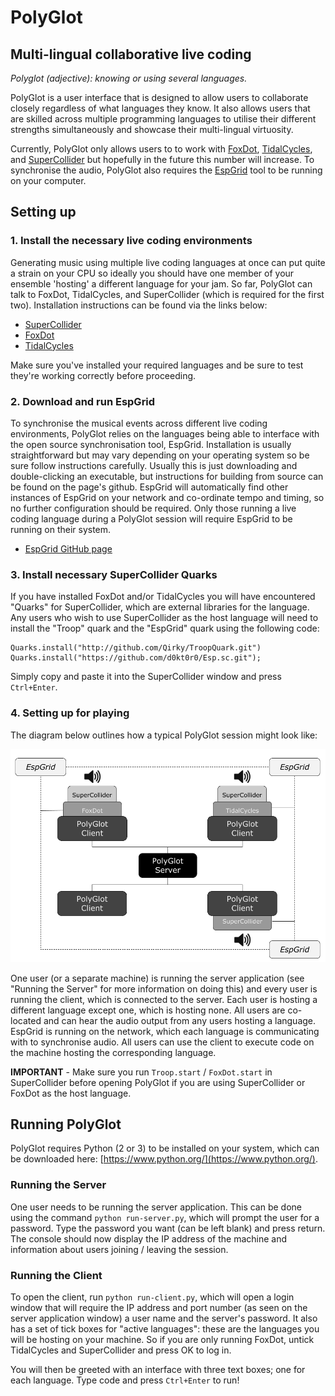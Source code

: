 # PolyGlot

## Multi-lingual collaborative live coding

*Polyglot (adjective): knowing or using several languages.*

PolyGlot is a user interface that is designed to allow users to collaborate closely regardless of what languages they know. It also allows users that are skilled across multiple programming languages to utilise their different strengths simultaneously and showcase their multi-lingual virtuosity.

Currently, PolyGlot only allows users to to work with [FoxDot](https://github.com/Qirky/FoxDot), [TidalCycles](https://tidalcycles.org/), and [SuperCollider](http://supercollider.github.io/) but hopefully in the future this number will increase. To synchronise the audio, PolyGlot also requires the [EspGrid](https://github.com/dktr0/EspGrid) tool to be running on your computer. 

## Setting up

### 1. Install the necessary live coding environments

Generating music using multiple live coding languages at once can put quite a strain on your CPU so ideally you should have one member of your ensemble 'hosting' a different language for your jam. So far, PolyGlot can talk to FoxDot, TidalCycles, and SuperCollider (which is required for the first two). Installation instructions can be found via the links below:

- [SuperCollider](http://supercollider.github.io/)
- [FoxDot](https://github.com/Qirky/FoxDot)
- [TidalCycles](https://tidalcycles.org/)

Make sure you've installed your required languages and be sure to test they're working correctly before proceeding.

### 2. Download and run EspGrid

To synchronise the musical events across different live coding environments, PolyGlot relies on the languages being able to interface with the open source synchronisation tool, EspGrid. Installation is usually straightforward but may vary depending on your  operating system so be sure follow instructions carefully. Usually this is just downloading and double-clicking an executable, but instructions for building from source can be found on the page's github. EspGrid will automatically find other instances of EspGrid on your network and co-ordinate tempo and timing, so no further configuration should be required. Only those running a live coding language during a PolyGlot session will require EspGrid to be running on their system.

- [EspGrid GitHub page](https://github.com/dktr0/EspGrid)

### 3. Install necessary SuperCollider Quarks

If you have installed FoxDot and/or TidalCycles you will have encountered "Quarks" for SuperCollider, which are external libraries for the language. Any users who wish  to use SuperCollider as the host language will need to install the "Troop" quark and the "EspGrid" quark using the following code:

    Quarks.install("http://github.com/Qirky/TroopQuark.git")
    Quarks.install("https://github.com/d0kt0r0/Esp.sc.git");

Simply copy and paste it into the SuperCollider window and press `Ctrl+Enter`.

### 4. Setting up for playing

The diagram below outlines how a typical PolyGlot session might look like:

![PolyGlot Architecture](images/arch.png)

One user (or a separate machine) is running the server application (see "Running the Server" for more information on doing this) and every user is running the client, which is connected to the server. Each user is hosting a different language except one, which is hosting none. All users are co-located and can hear the audio output from any users hosting a language. EspGrid is running on the network, which each language is communicating with to synchronise audio. All users can use the client to execute code on the machine hosting the corresponding language.

**IMPORTANT** - Make sure you run `Troop.start` / `FoxDot.start` in SuperCollider before opening PolyGlot if you are using SuperCollider or FoxDot as the host language.

## Running PolyGlot

PolyGlot requires Python (2 or 3) to be installed on your system, which can be downloaded here: [https://www.python.org/](https://www.python.org/).

### Running the Server

One user needs to be running the server application. This can be done using the command `python run-server.py`, which will prompt the user for a password. Type the password you want (can be left blank) and press return. The console should now display the IP address of the machine and information about users joining / leaving the session.

### Running the Client

To open the client, run `python run-client.py`, which will open a login window that will require the IP address and port number (as seen on the server application window) a user name and the server's password. It also has a set of tick boxes for "active languages": these are the languages you will be hosting on your machine. So if you are only running FoxDot, untick TidalCycles and SuperCollider and press OK to log in.

You will then be greeted with an interface with three text boxes; one for each language. Type code and press `Ctrl+Enter` to run!

